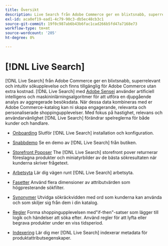 ```yaml
---
title: Översikt
description: Live Search från Adobe Commerce ger en blixtsnabb, superrelevant och intuitiv sökupplevelse.
exl-id: aca0ef19-ead1-4c79-90c3-db5ec48cb3c1
source-git-commit: 19f0c987ab6b43b6fac1cad266b5fd47a7168e73
workflow-type: tm+mt
source-wordcount: '205'
ht-degree: 0%

---
```


# [!DNL Live Search]

[!DNL Live Search] från Adobe Commerce ger en blixtsnabb, superrelevant och intuitiv sökupplevelse och finns tillgänglig för Adobe Commerce utan extra kostnad. [!DNL Live Search] med [Adobe Sensei](https://www.adobe.com/sensei.html) använder artificiell intelligens och maskininlärningsalgoritmer för att utföra en djupgående analys av aggregerade besöksdata. När dessa data kombineras med er Adobe Commerce-katalog kan ni skapa engagerande, relevanta och personaliserade shoppingupplevelser. Med fokus på hastighet, relevans och användarvänlighet [!DNL Live Search] förändrar spelreglerna för både kunder och handlare.

- [Onboarding](install.md)
Slutför [!DNL Live Search] installation och konfiguration.

- [Snabbdemo](quick-tour.md)
Se en demo av [!DNL Live Search] från butiken.

- [Storefront Poposer](storefront-popover.md)
The [!DNL Live Search] storefront pover returnerar föreslagna produkter och miniatyrbilder av de bästa sökresultaten när kunderna skriver frågetext.

- [Arbetsyta](workspace.md)
Lär dig vägen runt [!DNL Live Search] arbetsyta.

- [Fasetter](facets.md)
Använd flera dimensioner av attributvärden som högpresterande sökfilter.

- [Synonymer](synonyms.md)
Utvidga sökräckvidden med ord som kunderna kan använda och som skiljer sig från dem i din katalog.

- [Regler](rules.md)
Forma shoppingupplevelsen med&quot;if-then&quot;-satser som lägger till logik och händelser att söka efter. Använd regler för att lyfta eller begrava produkter under en viss tidsperiod.

- [Indexering](indexing.md)
Lär dig mer [!DNL Live Search] indexerar metadata för produktattributsegenskaper.
